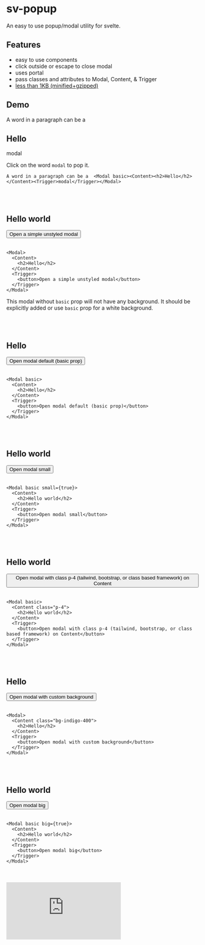 <script>
  import Modal from "$lib/Modal.svelte";
  import Trigger from "$lib/Trigger.svelte";
  import Content from "$lib/Content.svelte";
</script>

<h1>sv-popup</h1>
<p>An easy to use popup/modal utility for svelte.</p>

## Features

- easy to use components
- click outside or escape to close modal
- uses portal
- pass classes and attributes to Modal, Content, & Trigger
- [less than 1KB (minified+gzipped)](https://bundlephobia.com/package/sv-popup)

## Demo

A word in a paragraph can be a  <Modal basic><Content><h2>Hello</h2></Content><Trigger>modal</Trigger></Modal>

Click on the word ``modal`` to pop it.

```svelte
A word in a paragraph can be a  <Modal basic><Content><h2>Hello</h2></Content><Trigger>modal</Trigger></Modal>
```

<br />
<br />

<Modal>
  <Content>
    <h2>Hello world</h2>
  </Content>
  <Trigger>
    <button>Open a simple unstyled modal</button>
  </Trigger>
</Modal>
<br />
<br />

```svelte
<Modal>
  <Content>
    <h2>Hello</h2>
  </Content>
  <Trigger>
    <button>Open a simple unstyled modal</button>
  </Trigger>
</Modal>
```

This modal without `basic` prop will not have any background. It should
be explicitly added or use `basic` prop for a white background.

<br />
<br />

<Modal basic>
  <Content>
    <h2>Hello</h2>
  </Content>
  <Trigger>
    <button>Open modal default (basic prop)</button>
  </Trigger>
</Modal>
<br />
<br />

```svelte
<Modal basic>
  <Content>
    <h2>Hello</h2>
  </Content>
  <Trigger>
    <button>Open modal default (basic prop)</button>
  </Trigger>
</Modal>
```

<br />
<br />
<Modal basic small={true}>
  <Content>
    <h2>Hello world</h2>
  </Content>
  <Trigger>
    <button>Open modal small</button>
  </Trigger>
</Modal>
<br />
<br />

```svelte
<Modal basic small={true}>
  <Content>
    <h2>Hello world</h2>
  </Content>
  <Trigger>
    <button>Open modal small</button>
  </Trigger>
</Modal>
```

<br />
<br />
<Modal basic>
  <Content class="p-4">
    <h2>Hello world</h2>
  </Content>
  <Trigger>
    <button>Open modal with class p-4 (tailwind, bootstrap, or class based framework) on Content</button>
  </Trigger>
</Modal>
<br />
<br />

```svelte
<Modal basic>
  <Content class="p-4">
    <h2>Hello world</h2>
  </Content>
  <Trigger>
    <button>Open modal with class p-4 (tailwind, bootstrap, or class based framework) on Content</button>
  </Trigger>
</Modal>
```

<br />
<br />
<Modal>
  <Content class="bg-indigo-400">
    <h2>Hello</h2>
  </Content>
  <Trigger>
    <button>Open modal with custom background</button>
  </Trigger>
</Modal>
<br />
<br />

```svelte
<Modal>
  <Content class="bg-indigo-400">
    <h2>Hello</h2>
  </Content>
  <Trigger>
    <button>Open modal with custom background</button>
  </Trigger>
</Modal>
```

<br />
<br />
<Modal basic big={true}>
  <Content>
    <h2>Hello world</h2>
  </Content>
  <Trigger>
    <button>Open modal big</button>
  </Trigger>
</Modal>
<br />
<br />

```svelte
<Modal basic big={true}>
  <Content>
    <h2>Hello world</h2>
  </Content>
  <Trigger>
    <button>Open modal big</button>
  </Trigger>
</Modal>
```

<br />
<br />

<Modal>
  <Content>
    <iframe
      src="https://www.youtube.com/embed/7xDcmL5-ET8"
      title="YouTube video player"
      frameborder="0"
      allow="accelerometer; autoplay; clipboard-write; encrypted-media; gyroscope; picture-in-picture"
      allowfullscreen
    />
  </Content>
  <Trigger>
    <button>Open video default</button>
  </Trigger>
</Modal>
<br />
<br />

```svelte
<Modal>
  <Content>
    <iframe
      src="https://www.youtube.com/embed/7xDcmL5-ET8"
      title="YouTube video player"
      frameborder="0"
      allow="accelerometer; autoplay; clipboard-write; encrypted-media; gyroscope; picture-in-picture"
      allowfullscreen
    />
  </Content>
  <Trigger>
    <button>Open video default</button>
  </Trigger>
</Modal>
```

<br />
<br />

<Modal big={true} button={false}>
  <Content>
    <iframe
      src="https://www.youtube.com/embed/7xDcmL5-ET8"
      title="YouTube video player"
      frameborder="0"
      allow="accelerometer; autoplay; clipboard-write; encrypted-media; gyroscope; picture-in-picture"
      allowfullscreen
    />
  </Content>
  <Trigger>
    <button>Open video + big layout + no close button</button>
  </Trigger>
</Modal>
<br />
<br />

```svelte
<Modal big={true} button={false}>
  <Content>
    <iframe
      src="https://www.youtube.com/embed/7xDcmL5-ET8"
      title="YouTube video player"
      frameborder="0"
      allow="accelerometer; autoplay; clipboard-write; encrypted-media; gyroscope; picture-in-picture"
      allowfullscreen
    />
  </Content>
  <Trigger>
    <button>Open video + big layout + no close button</button>
  </Trigger>
</Modal>
```

<br />
<br />

<p>An image as a trigger and content</p>
<Modal big={true} button={false}>
  <Content>
    <img src="https://picsum.photos/id/237/1000/600" alt="a dog" />
  </Content>
  <Trigger>
    <img src="https://picsum.photos/id/237/300/200" alt="a dog" />
  </Trigger>
</Modal>
<br />
<br />

```svelte
<Modal big={true} button={false}>
  <Content>
    <img src="https://picsum.photos/id/237/1000/600" alt="a dog" />
  </Content>
  <Trigger>
    <img src="https://picsum.photos/id/237/300/200" alt="a dog" />
  </Trigger>
</Modal>
```

<br />
<br />

<a href="https://github.com/sharu725/sv-popup">Open an issue</a>

<style>
  h1 {
    text-decoration: underline;
    text-decoration-style: dashed;
  }
  iframe {
    width: 100%;
    aspect-ratio: 16/9;
    height: auto;
  }
  br {
    display: block;
  }
  :global(.p-4) {
    padding: 2rem !important;
  }
  :global(.bg-indigo-400) {
    background-color: #6569db;
  }
</style>
